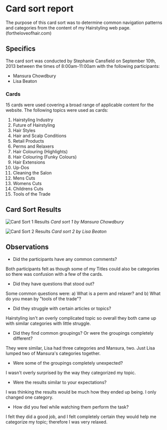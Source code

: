 # Card sort report

The purpose of this card sort was to determine common navigation patterns and categories from the content of my Hairstyling web page. (fortheloveofhair.com)

## Specifics

The card sort was conducted by Stephanie Cansfield on September 10th, 2013 between the times of 8:00am-11:00am with the following participants:

- Mansura Chowdbury
- Lisa Beaton

### Cards

15 cards were used covering a broad range of applicable content for the website. The following topics were used as cards: 

1. Hairstyling Industry
2. Future of Hairstyling
3. Hair Styles
4. Hair and Scalp Conditions
5. Retail Products
6. Perms and Relaxers
7. Hair Colouring (Highlights)
8. Hair Colouring (Funky Colours)
9. Hair Extensions
10. Up-Dos
11. Cleaning the Salon
12. Mens Cuts
13. Womens Cuts
14. Childrens Cuts
15. Tools of the Trade

## Card Sort Results

![Card Sort 1 Results](mansura.jpg)
*Card sort 1 by Mansura Chowdbury*

![Card Sort 2 Results](lisa.jpg)
*Card sort 2 by Lisa Beaton*

## Observations

- Did the participants have any common comments?

Both participants felt as though some of my Titles could also be categories so there was confusion with a few of the cards.

- Did they have questions that stood out?

Some common questions were: a) What is a perm and relaxer? and b) What do you mean by "tools of the trade"?

- Did they struggle with certain articles or topics?

Hairstyling isn't an overly complicated topic so overall they both came up with similar categories with little struggle.

- Did they find common groupings? Or were the groupings completely different?

They were similar, Lisa had three categories and Mansura, two. Just Lisa lumped two of Mansura's categories together.

- Were some of the groupings completely unexpected?

I wasn't overly surprised by the way they categorized my topic. 

- Were the results similar to your expectations?

I was thinking the results would be much how they ended up being. I only changed one category.

- How did you feel while watching them perform the task?

I felt they did a good job, and I felt completely certain they would help me categorize my topic; therefore I was very relaxed.